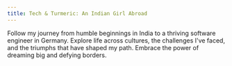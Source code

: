 ```yaml
---
title: Tech & Turmeric: An Indian Girl Abroad
---
```


Follow my journey from humble beginnings in India to a thriving software engineer in Germany. Explore life across cultures, the challenges I've faced, and the triumphs that have shaped my path. Embrace the power of dreaming big and defying borders.
